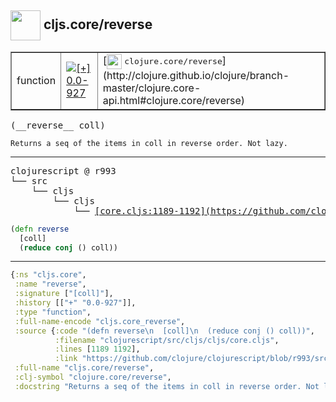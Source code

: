 ## <img width="48px" valign="middle" src="http://i.imgur.com/Hi20huC.png"> cljs.core/reverse

 <table border="1">
<tr>
<td>function</td>
<td><a href="https://github.com/cljsinfo/api-refs/tree/0.0-927"><img valign="middle" alt="[+] 0.0-927" src="https://img.shields.io/badge/+-0.0--927-lightgrey.svg"></a> </td>
<td>
[<img height="24px" valign="middle" src="http://i.imgur.com/1GjPKvB.png"> <samp>clojure.core/reverse</samp>](http://clojure.github.io/clojure/branch-master/clojure.core-api.html#clojure.core/reverse)
</td>
</tr>
</table>

 <samp>
(__reverse__ coll)<br>
</samp>

```
Returns a seq of the items in coll in reverse order. Not lazy.
```

---

 <pre>
clojurescript @ r993
└── src
    └── cljs
        └── cljs
            └── <ins>[core.cljs:1189-1192](https://github.com/clojure/clojurescript/blob/r993/src/cljs/cljs/core.cljs#L1189-L1192)</ins>
</pre>

```clj
(defn reverse
  [coll]
  (reduce conj () coll))
```


---

```clj
{:ns "cljs.core",
 :name "reverse",
 :signature ["[coll]"],
 :history [["+" "0.0-927"]],
 :type "function",
 :full-name-encode "cljs.core_reverse",
 :source {:code "(defn reverse\n  [coll]\n  (reduce conj () coll))",
          :filename "clojurescript/src/cljs/cljs/core.cljs",
          :lines [1189 1192],
          :link "https://github.com/clojure/clojurescript/blob/r993/src/cljs/cljs/core.cljs#L1189-L1192"},
 :full-name "cljs.core/reverse",
 :clj-symbol "clojure.core/reverse",
 :docstring "Returns a seq of the items in coll in reverse order. Not lazy."}

```

